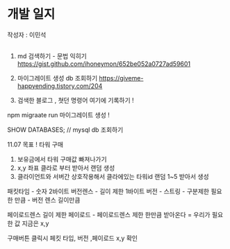 # 개발 일지
작성자 : 이민석

## 
1. md 검색하기 - 문법 익히기
https://gist.github.com/ihoneymon/652be052a0727ad59601
2. 마이그레이트 생성 db 조회하기 
https://giveme-happyending.tistory.com/204

3. 검색한 블로그 , 쳣던 명령어 여기에 기록하기 !

npm migraate run  마이그레이트 생성 !

SHOW DATABASES; // mysql db 조회하기

11.07 목표 !
타워 구매 
1. 보유금에서 타워 구매값 빠져나가기
2. x,y 좌표 클라로 부터 받아서 랜덤 생성
3. 클라이언트와 서버간 상호작용해서 클라에있는 타워id 랜덤 1~5 받아서 생성


패킷타임 - 숫자 2바이트
버전렌스 - 길이 제한 1바이트
버전 - 스트링 - 구분제한 필요한 만큼 - 버전 렌스 길이만큼 

페이로드렌스 길이 제한 
페이로드 - 페이로드렌스 제한 한만큼 받아온다 = 우리가 필요한 값 
지금은 x,y 

구매버튼 클릭시 페킷 타입, 버전 ,페이로드 x,y 확인